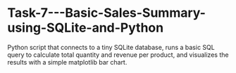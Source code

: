 # Task-7---Basic-Sales-Summary-using-SQLite-and-Python
Python script that connects to a tiny SQLite database, runs a basic SQL query to calculate total quantity and revenue per product, and visualizes the results with a simple matplotlib bar chart.
